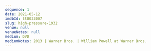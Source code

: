 ```yaml
---
sequence: 1
date: 2021-05-12
imdbId: tt0023007
slug: high-pressure-1932
venue: null
venueNotes: null
medium: DVD
mediumNotes: 2013 | Warner Bros. | William Powell at Warner Bros.
---
```


